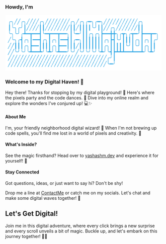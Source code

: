 ### Howdy, I'm
![ASCII LOGO](https://raw.githubusercontent.com/yashas-hm/yashas-hm/main/assets/text_name.png)

### Welcome to my Digital Haven! 🚀
Hey there! Thanks for stopping by my digital playground! 🎉 Here's where the pixels party and the code dances. 💃 Dive into my online realm and explore the wonders I've conjured up! 💻✨

#### About Me
I'm, your friendly neighborhood digital wizard! 🔮 When I'm not brewing up code spells, you'll find me lost in a world of pixels and creativity. 🎨

#### What's Inside?
See the magic firsthand? Head over to [yashashm.dev](https://yashashm.dev) and experience it for yourself! 🌟

#### Stay Connected
Got questions, ideas, or just want to say hi? Don't be shy! 

Drop me a line at [ContactMe](https://yashashm.dev/contactMe) or catch me on my socials. Let's chat and make some digital waves together! 🌊

## Let's Get Digital!
Join me in this digital adventure, where every click brings a new surprise and every scroll unveils a bit of magic. Buckle up, and let's embark on this journey together! 🚀✨
